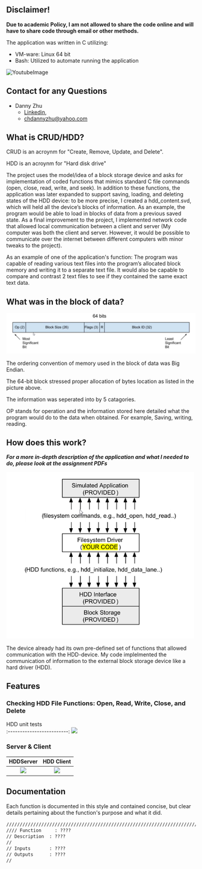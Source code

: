 ## Disclaimer!

**Due to academic Policy, I am not allowed to share the code online and will have to share code through email or other methods.**

The application was written in C utilizing:

- VM-ware: Linux 64 bit
- Bash: Utilized to automate running the application

![YoutubeImage](https://github.com/HiDannyZhu/CRUD-Device-Driver/blob/master/FinalResult.png)

## Contact for any Questions
- Danny Zhu
  - [Linkedin](https://www.linkedin.com/in/danny-zhu-8b6556119/),
  - chdannyzhu@yahoo.com

## What is CRUD/HDD?

CRUD is an acroynm for "Create, Remove, Update, and Delete".

HDD is an acroynm for "Hard disk drive"

The project uses the model/idea of a block storage device and asks for implementation of coded functions that mimics standard C file commands (open, close, read, write, and seek). In addition to these functions, the application was later expanded to support saving, loading, and deleting states of the HDD device: to be more precise, I created a hdd_content.svd, which will held all the device’s blocks of information. As an example, the program would be able to load in blocks of data from a previous saved state. As a final improvement to the project, I implemented network code that allowed local communication between a client and server (My computer was both the client and server. However, it would be possible to communicate over the internet between different computers with minor tweaks to the project).

As an example of one of the application's function: The program was capable of reading various text files into the program’s allocated block memory and writing it to a separate text file. It would also be capable to compare and contrast 2 text files to see if they contained the same exact text data. 
 
## What was in the block of data?

<img src="Images/Image2.png" width="700">

The ordering convention of memory used in the block of data was Big Endian.

The 64-bit block stressed proper allocation of bytes location as listed in the picture above.

The information was seperated into by 5 catagories.

OP stands for operation and the information stored here detailed what the program would do to the data when obtained. For example, Saving, writing, reading.



## How does this work?

**_For a more in-depth description of the application and what I needed to do, please look at the assignment PDFs_**

<img src="Images/Image1.png" width="500">

The device already had its own pre-defined set of functions that allowed communication with the HDD-device. My code implelmented the communication of information to the external block storage device like a hard driver (HDD).

## Features

### Checking HDD File Functions: Open, Read, Write, Close, and Delete
HDD unit tests                  
:-------------------------:
![](https://github.com/HiDannyZhu/RayTracer/blob/master/Images/MySingleTriangleNoLight.png) 

### Server & Client
HDDServer           |  HDD Client                    
:-------------------------:|:-------------------------:|
![](https://github.com/HiDannyZhu/RayTracer/blob/master/Images/MySingleTriangleNoLight.png)  |  ![](https://github.com/HiDannyZhu/RayTracer/blob/master/Images/MySingleSphereLighted.png)|


## Documentation 

Each function is documented in this style and contained concise, but clear details pertaining about the function's purpose and what it did.
```
////////////////////////////////////////////////////////////////////////////////
//// Function     : ????
// Description  : ????
//
// Inputs       : ????
// Outputs      : ????
//

